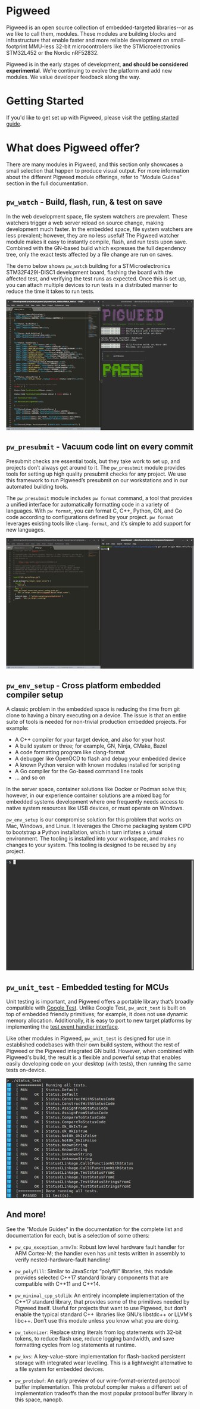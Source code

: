 # Pigweed

Pigweed is an open source collection of embedded-targeted libraries--or as we
like to call them, modules. These modules are building blocks and infrastructure
that enable faster and more reliable development on small-footprint MMU-less
32-bit microcontrollers like the STMicroelectronics STM32L452 or the Nordic
nRF52832.

Pigweed is in the early stages of development, **and should be considered
experimental**. We’re continuing to evolve the platform and add new modules. We
value developer feedback along the way.

# Getting Started

If you'd like to get set up with Pigweed, please visit the
[getting started guide](docs/getting_started.md).

# What does Pigweed offer?

There are many modules in Pigweed, and this section only showcases a small
selection that happen to produce visual output. For more information about the
different Pigweed module offerings, refer to "Module Guides" section in the full
documentation.

## `pw_watch` - Build, flash, run, & test on save

In the web development space, file system watchers are prevalent. These watchers
trigger a web server reload on source change, making development much faster. In
the embedded space, file system watchers are less prevalent; however, they are
no less useful! The Pigweed watcher module makes it easy to instantly compile,
flash, and run tests upon save. Combined with the GN-based build which expresses
the full dependency tree, only the exact tests affected by a file change are run
on saves.

The demo below shows `pw_watch` building for a STMicroelectronics
STM32F429I-DISC1 development board, flashing the board with the affected test,
and verifying the test runs as expected. Once this is set up, you can attach
multiple devices to run tests in a distributed manner to reduce the time it
takes to run tests.

![pw watch running on-device tests](docs/images/pw_watch_on_device_demo.gif)

## `pw_presubmit` - Vacuum code lint on every commit

Presubmit checks are essential tools, but they take work to set up, and projects
don’t always get around to it. The `pw_presubmit` module provides tools for
setting up high quality presubmit checks for any project. We use this framework
to run Pigweed’s presubmit on our workstations and in our automated building
tools.

The `pw_presubmit` module includes `pw format` command, a tool that provides a
unified interface for automatically formatting code in a variety of languages.
With `pw format`, you can format C, C++, Python, GN, and Go code according to
configurations defined by your project. `pw format` leverages existing tools
like `clang-format`, and it’s simple to add support for new languages.

![pw presubmit demo](docs/images/pw_presubmit_demo.gif)

## `pw_env_setup` - Cross platform embedded compiler setup

A classic problem in the embedded space is reducing the time from git clone to
having a binary executing on a device. The issue is that an entire suite of
tools is needed for non-trivial production embedded projects. For example:

 - A C++ compiler for your target device, and also for your host
 - A build system or three; for example, GN, Ninja, CMake, Bazel
 - A code formatting program like clang-format
 - A debugger like OpenOCD to flash and debug your embedded device
 - A known Python version with known modules installed for scripting
 - A Go compiler for the Go-based command line tools
 - ... and so on

In the server space, container solutions like Docker or Podman solve this;
however, in our experience container solutions are a mixed bag for embedded
systems development where one frequently needs access to native system resources
like USB devices, or must operate on Windows.

`pw_env_setup` is our compromise solution for this problem that works on Mac,
Windows, and Linux. It leverages the Chrome packaging system CIPD to bootstrap a
Python installation, which in turn inflates a virtual environment. The tooling
is installed into your workspace, and makes no changes to your system. This
tooling is designed to be reused by any project.

![pw environment setup demo](docs/images/pw_env_setup_demo.gif)

## `pw_unit_test` - Embedded testing for MCUs

Unit testing is important, and Pigweed offers a portable library that’s broadly
compatible with [Google Test](https://github.com/google/googletest). Unlike
Google Test, `pw_unit_test` is built on top of embedded friendly primitives; for
example, it does not use dynamic memory allocation. Additionally, it is easy to
port to new target platforms by implementing the
[test event handler interface](https://pigweed.googlesource.com/pigweed/pigweed/+/refs/heads/master/pw_unit_test/public/pw_unit_test/event_handler.h).

Like other modules in Pigweed, `pw_unit_test` is designed for use in
established codebases with their own build system, without the rest of Pigweed
or the Pigweed integrated GN build. However, when combined with Pigweed's
build, the result is a flexible and powerful setup that enables easily
developing code on your desktop (with tests), then running the same tests
on-device.

![pw_status test run natively on host](docs/images/pw_status_test.png)

## And more!

See the "Module Guides" in the documentation for the complete list and
documentation for each, but is a selection of some others:

 - `pw_cpu_exception_armv7m`: Robust low level hardware fault handler for ARM
   Cortex-M; the handler even has unit tests written in assembly to verify
   nested-hardware-fault handling!

 - `pw_polyfill`: Similar to JavaScript “polyfill” libraries, this module
   provides selected C++17 standard library components that are compatible with
   C++11 and C++14.

 - `pw_minimal_cpp_stdlib`: An entirely incomplete implementation of the C++17
   standard library, that provides some of the primitives needed by Pigweed
   itself. Useful for projects that want to use Pigweed, but don’t enable the
   typical standard C++ libraries like GNU’s libstdc++ or LLVM’s libc++. Don’t
   use this module unless you know what you are doing.

 - `pw_tokenizer`: Replace string literals from log statements with 32-bit
   tokens, to reduce flash use, reduce logging bandwidth, and save formatting
   cycles from log statements at runtime.

 - `pw_kvs`: A key-value-store implementation for flash-backed persistent
   storage with integrated wear levelling. This is a lightweight alternative to
   a file system for embedded devices.

 - `pw_protobuf`: An early preview of our wire-format-oriented protocol buffer
   implementation. This protobuf compiler makes a different set of
   implementation tradeoffs than the most popular protocol buffer library in
   this space, nanopb.
